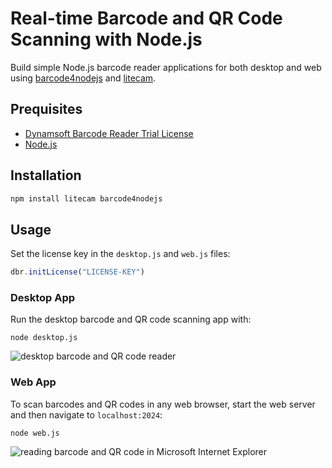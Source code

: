 # Real-time Barcode and QR Code Scanning with Node.js
Build simple Node.js barcode reader applications for both desktop and web using [barcode4nodejs](https://www.npmjs.com/package/barcode4nodejs) and [litecam](https://www.npmjs.com/package/litecam).


## Prequisites
- [Dynamsoft Barcode Reader Trial License](https://www.dynamsoft.com/customer/license/trialLicense/?product=dcv&package=cross-platform)
- [Node.js](https://nodejs.org/en/download/)

## Installation

```bash
npm install litecam barcode4nodejs
```

## Usage
Set the license key in the `desktop.js` and `web.js` files:

```js
dbr.initLicense("LICENSE-KEY")
```

### Desktop App
Run the desktop barcode and QR code scanning app with:

```
node desktop.js
```

![desktop barcode and QR code reader](https://www.dynamsoft.com/codepool/img/2025/01/nodejs-multi-barcode-scanner.png)

### Web App
To scan barcodes and QR codes in any web browser, start the web server and then navigate to `localhost:2024`:

```
node web.js
```

![reading barcode and QR code in Microsoft Internet Explorer](https://www.dynamsoft.com/codepool/img/2025/01/nodejs-multi-barcode-scanner-web.jpg)


